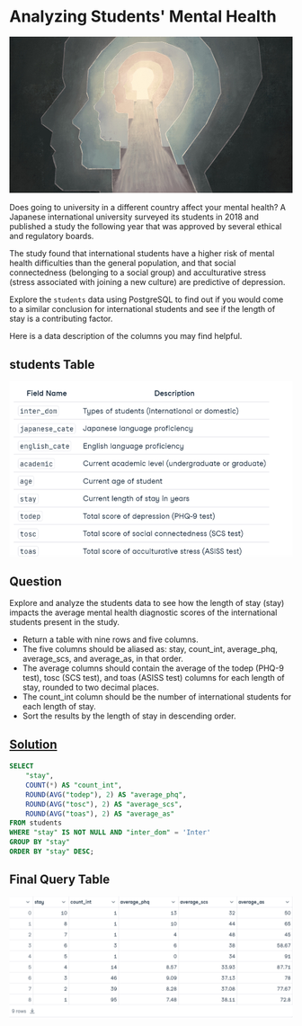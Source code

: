 # **Analyzing Students' Mental Health**

![alt text](images\mentalhealth-1.jpg)

Does going to university in a different country affect your mental health? A Japanese international university surveyed its students in 2018 and published a study the following year that was approved by several ethical and regulatory boards.

The study found that international students have a higher risk of mental health difficulties than the general population, and that social connectedness (belonging to a social group) and acculturative stress (stress associated with joining a new culture) are predictive of depression.

Explore the `students` data using PostgreSQL to find out if you would come to a similar conclusion for international students and see if the length of stay is a contributing factor.

Here is a data description of the columns you may find helpful.

## students Table

![alt text](images\Table.png)

## Question

Explore and analyze the students data to see how the length of stay (stay) impacts the average mental health diagnostic scores of the international students present in the study.

* Return a table with nine rows and five columns.
* The five columns should be aliased as: stay, count_int, average_phq, average_scs, and average_as, in that order.
* The average columns should contain the average of the todep (PHQ-9 test), tosc (SCS test), and toas (ASISS test) columns for each length of stay, rounded to two decimal places.
* The count_int column should be the number of international students for each length of stay.
* Sort the results by the length of stay in descending order.

## [Solution](solution.SQL)

```sql
SELECT 
    "stay", 
    COUNT(*) AS "count_int", 
    ROUND(AVG("todep"), 2) AS "average_phq", 
    ROUND(AVG("tosc"), 2) AS "average_scs", 
    ROUND(AVG("toas"), 2) AS "average_as"
FROM students
WHERE "stay" IS NOT NULL AND "inter_dom" = 'Inter'
GROUP BY "stay"
ORDER BY "stay" DESC; 
```

## Final Query Table 

![alt text](images\result.png)
